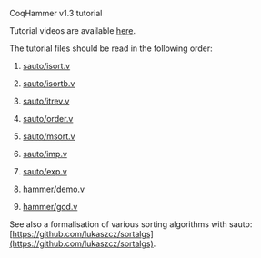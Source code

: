 CoqHammer v1.3 tutorial

Tutorial videos are available [here](https://www.youtube.com/watch?v=0c_utk9bVgU&list=PLXXF_svQE_b8ux7fJTL-XX2yjUhYSkYcb).

The tutorial files should be read in the following order:

1. [sauto/isort.v](sauto/isort.v)

2. [sauto/isortb.v](sauto/isortb.v)

3. [sauto/itrev.v](sauto/itrev.v)

4. [sauto/order.v](sauto/order.v)

5. [sauto/msort.v](sauto/msort.v)

6. [sauto/imp.v](sauto/imp.v)

7. [sauto/exp.v](sauto/exp.v)

8. [hammer/demo.v](hammer/demo.v)

9. [hammer/gcd.v](hammer/gcd.v)

See also a formalisation of various sorting algorithms with sauto:
[https://github.com/lukaszcz/sortalgs](https://github.com/lukaszcz/sortalgs).
